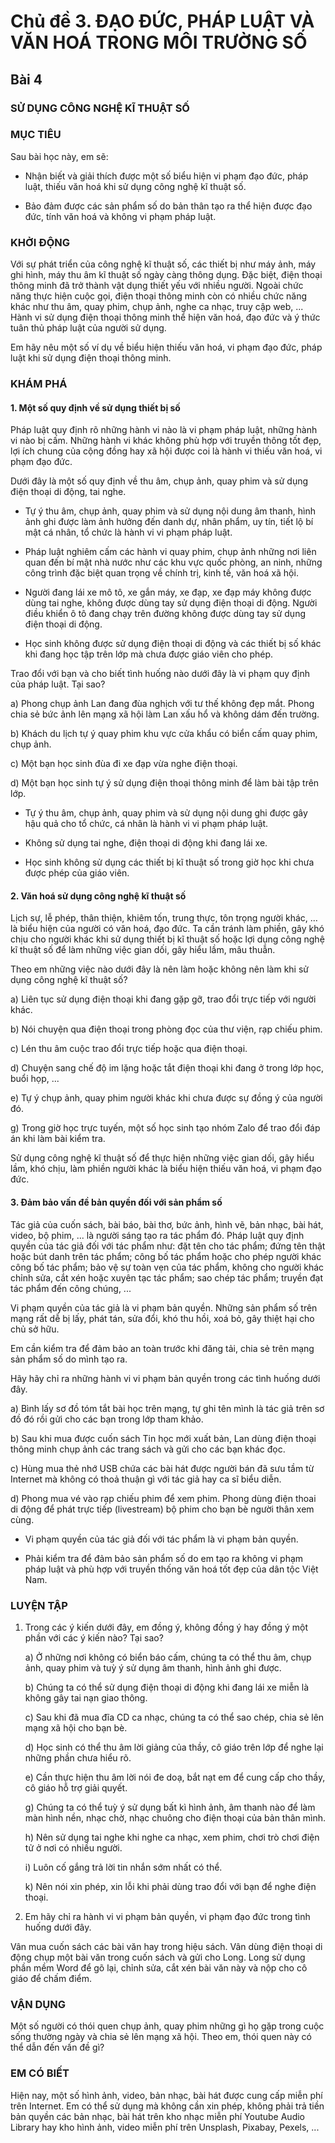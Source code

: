# Chủ đề 3. ĐẠO ĐỨC, PHÁP LUẬT VÀ VĂN HOÁ TRONG MÔI TRƯỜNG SỐ
## Bài 4
### SỬ DỤNG CÔNG NGHỆ KĨ THUẬT SỐ

### MỤC TIÊU
Sau bài học này, em sẽ:

- Nhận biết và giải thích được một số biểu hiện vi phạm đạo đức, pháp luật, thiếu văn hoá khi sử dụng công nghệ kĩ thuật số.

- Bảo đảm được các sản phẩm số do bản thân tạo ra thể hiện được đạo đức, tính văn hoá và không vi phạm pháp luật.

### KHỞI ĐỘNG
Với sự phát triển của công nghệ kĩ thuật số, các thiết bị như máy ảnh, máy ghi hình, máy thu âm kĩ thuật số ngày càng thông dụng. Đặc biệt, điện thoại thông minh đã trở thành vật dụng thiết yếu với nhiều người. Ngoài chức năng thực hiện cuộc gọi, điện thoại thông minh còn có nhiều chức năng khác như thu âm, quay phim, chụp ảnh, nghe ca nhạc, truy cập web, ... Hành vi sử dụng điện thoại thông minh thể hiện văn hoá, đạo đức và ý thức tuân thủ pháp luật của người sử dụng.

Em hãy nêu một số ví dụ về biểu hiện thiếu văn hoá, vi phạm đạo đức, pháp luật khi sử dụng điện thoại thông minh.

### KHÁM PHÁ
#### 1. Một số quy định về sử dụng thiết bị số
Pháp luật quy định rõ những hành vi nào là vi phạm pháp luật, những hành vi nào bị cấm. Những hành vi khác không phù hợp với truyền thông tốt đẹp, lợi ích chung của cộng đồng hay xã hội được coi là hành vi thiếu văn hoá, vi phạm đạo đức.

Dưới đây là một số quy định về thu âm, chụp ảnh, quay phim và sử dụng điện thoại di động, tai nghe.

- Tự ý thu âm, chụp ảnh, quay phim và sử dụng nội dung âm thanh, hình ảnh ghi được làm ảnh hưởng đến danh dự, nhân phẩm, uy tín, tiết lộ bí mật cá nhân, tổ chức là hành vi vi phạm pháp luật.

- Pháp luật nghiêm cấm các hành vi quay phim, chụp ảnh những nơi liên quan đến bí mật nhà nước như các khu vực quốc phòng, an ninh, những công trình đặc biệt quan trọng về chính trị, kinh tế, văn hoá xã hội.

- Người đang lái xe mô tô, xe gắn máy, xe đạp, xe đạp máy không được dùng tai nghe, không được dùng tay sử dụng điện thoại di động. Người điều khiển ô tô đang chạy trên đường không được dùng tay sử dụng điện thoại di động.

- Học sinh không được sử dụng điện thoại di động và các thiết bị số khác khi đang học tập trên lớp mà chưa được giáo viên cho phép.

Trao đổi với bạn và cho biết tình huống nào dưới đây là vi phạm quy định của pháp luật. Tại sao?

a) Phong chụp ảnh Lan đang đùa nghịch với tư thế không đẹp mắt. Phong chia sẻ bức ảnh lên mạng xã hội làm Lan xấu hổ và không dám đến trường.

b) Khách du lịch tự ý quay phim khu vực cửa khẩu có biển cấm quay phim, chụp ảnh.

c) Một bạn học sinh đùa đi xe đạp vừa nghe điện thoại.

d) Một bạn học sinh tự ý sử dụng điện thoại thông minh để làm bài tập trên lớp.

- Tự ý thu âm, chụp ảnh, quay phim và sử dụng nội dung ghi được gây hậu quả cho tổ chức, cá nhân là hành vi vi phạm pháp luật.

- Không sử dụng tai nghe, điện thoại di động khi đang lái xe.

- Học sinh không sử dụng các thiết bị kĩ thuật số trong giờ học khi chưa được phép của giáo viên.

#### 2. Văn hoá sử dụng công nghệ kĩ thuật số
Lịch sự, lễ phép, thân thiện, khiêm tốn, trung thực, tôn trọng người khác, ... là biểu hiện của người có văn hoá, đạo đức. Ta cần tránh làm phiền, gây khó chịu cho người khác khi sử dụng thiết bị kĩ thuật số hoặc lợi dụng công nghệ kĩ thuật số để làm những việc gian dối, gây hiểu lầm, mâu thuẫn.

Theo em những việc nào dưới đây là nên làm hoặc không nên làm khi sử dụng công nghệ kĩ thuật số?

a) Liên tục sử dụng điện thoại khi đang gặp gỡ, trao đổi trực tiếp với người khác.

b) Nói chuyện qua điện thoại trong phòng đọc của thư viện, rạp chiếu phim.

c) Lén thu âm cuộc trao đổi trực tiếp hoặc qua điện thoại.

d) Chuyện sang chế độ im lặng hoặc tắt điện thoại khi đang ở trong lớp học, buổi họp, ...

e) Tự ý chụp ảnh, quay phim người khác khi chưa được sự đồng ý của người đó.

g) Trong giờ học trực tuyến, một số học sinh tạo nhóm Zalo để trao đổi đáp án khi làm bài kiểm tra.

Sử dụng công nghệ kĩ thuật số để thực hiện những việc gian dối, gây hiểu lầm, khó chịu, làm phiền người khác là biểu hiện thiếu văn hoá, vi phạm đạo đức.

#### 3. Đảm bảo vấn đề bản quyền đối với sản phẩm số
Tác giả của cuốn sách, bài báo, bài thơ, bức ảnh, hình vẽ, bản nhạc, bài hát, video, bộ phim, ... là người sáng tạo ra tác phẩm đó. Pháp luật quy định quyền của tác giả đối với tác phẩm như: đặt tên cho tác phẩm; đứng tên thật hoặc bút danh trên tác phẩm; công bố tác phẩm hoặc cho phép người khác công bố tác phẩm; bảo vệ sự toàn vẹn của tác phẩm, không cho người khác chỉnh sửa, cắt xén hoặc xuyên tạc tác phẩm; sao chép tác phẩm; truyền đạt tác phẩm đến công chúng, ...

Vi phạm quyền của tác giả là vi phạm bản quyền. Những sản phẩm số trên mạng rất dễ bị lấy, phát tán, sửa đổi, khó thu hồi, xoá bỏ, gây thiệt hại cho chủ sở hữu.

Em cần kiểm tra để đảm bảo an toàn trước khi đăng tải, chia sẻ trên mạng sản phẩm số do mình tạo ra.

Hãy hãy chỉ ra những hành vi vi phạm bản quyền trong các tình huống dưới đây.

a) Bình lấy sơ đồ tóm tắt bài học trên mạng, tự ghi tên mình là tác giả trên sơ đồ đó rồi gửi cho các bạn trong lớp tham khảo.

b) Sau khi mua được cuốn sách Tin học mới xuất bản, Lan dùng điện thoại thông minh chụp ảnh các trang sách và gửi cho các bạn khác đọc.

c) Hùng mua thẻ nhớ USB chứa các bài hát được người bán đã sưu tầm từ Internet mà không có thoả thuận gì với tác giả hay ca sĩ biểu diễn.

d) Phong mua vé vào rạp chiếu phim để xem phim. Phong dùng điện thoai di động để phát trực tiếp (livestream) bộ phim cho bạn bè người thân xem cùng.

- Vi phạm quyền của tác giả đối với tác phẩm là vi phạm bản quyền.

- Phải kiểm tra để đảm bảo sản phẩm số do em tạo ra không vi phạm pháp luật và phù hợp với truyền thống văn hoá tốt đẹp của dân tộc Việt Nam.

### LUYỆN TẬP
1. Trong các ý kiến dưới đây, em đồng ý, không đồng ý hay đồng ý một phần với các ý kiến nào? Tại sao?

    a) Ở những nơi không có biển báo cấm, chúng ta có thể thu âm, chụp ảnh, quay phim và tuỳ ý sử dụng âm thanh, hình ảnh ghi được.
    
    b) Chúng ta có thể sử dụng điện thoại di động khi đang lái xe miễn là không gây tai nạn giao thông.
    
    c) Sau khi đã mua đĩa CD ca nhạc, chúng ta có thể sao chép, chia sẻ lên mạng xã hội cho bạn bè.
    
    d) Học sinh có thể thu âm lời giảng của thầy, cô giáo trên lớp để nghe lại những phần chưa hiểu rõ.
    
    e) Cần thực hiện thu âm lời nói đe doạ, bắt nạt em để cung cấp cho thầy, cô giáo hỗ trợ giải quyết.
    
    g) Chúng ta có thể tuỳ ý sử dụng bất kì hình ảnh, âm thanh nào để làm màn hình nền, nhạc chờ, nhạc chuông cho điện thoại của bản thân mình.
    
    h) Nên sử dụng tai nghe khi nghe ca nhạc, xem phim, chơi trò chơi điện tử ở nơi có nhiều người.
    
    i) Luôn cố gắng trả lời tin nhắn sớm nhất có thể.
    
    k) Nên nói xin phép, xin lỗi khi phải dùng trao đổi với bạn để nghe điện thoại.

2. Em hãy chỉ ra hành vi vi phạm bản quyền, vi phạm đạo đức trong tình huống dưới đây.

Vân mua cuốn sách các bài văn hay trong hiệu sách. Vân dùng điện thoại di động chụp một bài văn trong cuốn sách và gửi cho Long. Long sử dụng phần mềm Word để gõ lại, chỉnh sửa, cắt xén bài văn này và nộp cho cô giáo để chấm điểm.

### VẬN DỤNG
Một số người có thói quen chụp ảnh, quay phim những gì họ gặp trong cuộc sống thường ngày và chia sẻ lên mạng xã hội. Theo em, thói quen này có thể dẫn đến vấn đề gì?

### EM CÓ BIẾT
Hiện nay, một số hình ảnh, video, bản nhạc, bài hát được cung cấp miễn phí trên Internet. Em có thể sử dụng mà không cần xin phép, không phải trả tiền bản quyền các bản nhạc, bài hát trên kho nhạc miễn phí Youtube Audio Library hay kho hình ảnh, video miễn phí trên Unsplash, Pixabay, Pexels, ...

